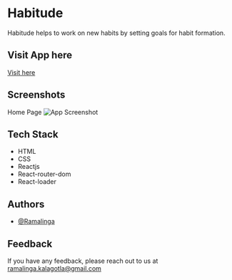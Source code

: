 
# Habitude
 
Habitude helps to work on new habits by setting goals for habit formation.
## Visit App here
[Visit here](https://habit-tracker-sandy.vercel.app/](https://habitude-inky.vercel.app/))


## Screenshots
Home Page
![App Screenshot](https://res.cloudinary.com/ramlinga/image/upload/v1652454503/screencapture-habit-app-six-vercel-app-2022-05-13-20_37_19_x1dk1n.png)


## Tech Stack

- HTML
- CSS
- Reactjs
- React-router-dom
- React-loader



## Authors

- [@Ramalinga](https://www.github.com/ramalingaa)


## Feedback

If you have any feedback, please reach out to us at ramalinga.kalagotla@gmail.com

